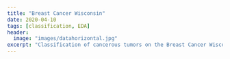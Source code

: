 ```yaml
---
title: "Breast Cancer Wisconsin"
date: 2020-04-10
tags: [classification, EDA]
header:
  image: "images/datahorizontal.jpg"
excerpt: "Classification of cancerous tumors on the Breast Cancer Wisconsin dataset"
---
```

